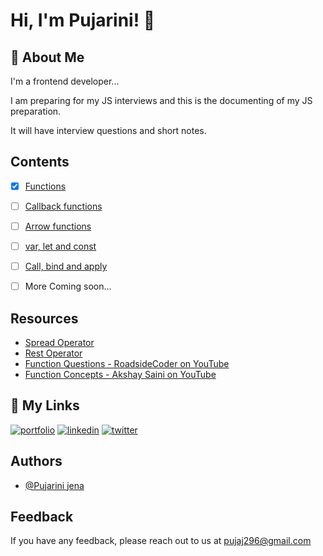 # Hi, I'm Pujarini! 👋

## 🚀 About Me
I'm a frontend developer...

I am preparing for my JS interviews and this is the documenting of my JS preparation.

It will have interview questions and short notes.


## Contents

 - [x]  [Functions](https://github.com/Pujarini/JS-prep-101/blob/develop/functions.md)
 - [ ] [Callback functions]()
- [ ] [Arrow functions]()
- [ ] [var, let and const]()
- [ ] [Call, bind and apply]()
- [ ] More Coming soon...
 
 
## Resources

- [Spread Operator](https://developer.mozilla.org/en-US/docs/Web/JavaScript/Reference/Operators/Spread_syntax)
- [Rest Operator](https://developer.mozilla.org/en-US/docs/Web/JavaScript/Reference/Functions/rest_parameters)
- [Function Questions - RoadsideCoder on YouTube](https://www.youtube.com/watch?v=btwFJT_xzdg)
- [Function Concepts - Akshay Saini on YouTube ](https://www.youtube.com/watch?v=SHINoHxvTso)



## 🔗 My Links
[![portfolio](https://img.shields.io/badge/my_portfolio-000?style=for-the-badge&logo=ko-fi&logoColor=white)](https://pujarini-portfolio-v2.netlify.app/)
[![linkedin](https://img.shields.io/badge/linkedin-0A66C2?style=for-the-badge&logo=linkedin&logoColor=white)](https://www.linkedin.com/in/pujarini-jena/)
[![twitter](https://img.shields.io/badge/twitter-1DA1F2?style=for-the-badge&logo=twitter&logoColor=white)](https://twitter.com/pujarini_codeit)

## Authors

- [@Pujarini jena](https://twitter.com/pujarini_codeit)


## Feedback

If you have any feedback, please reach out to us at pujaj296@gmail.com



